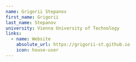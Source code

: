 ```yaml
---
name: Grigorii Stepanov
first_name: Grigorii
last_name: Stepanov
university: Vienna University of Technology
links:
  - name: Website
    absolute_url: https://grigorii-st.github.io
    icon: house-user
---
```

